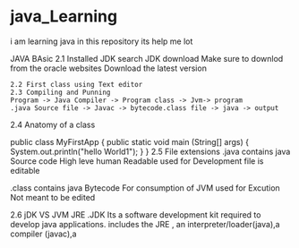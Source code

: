 # java_Learning
i am learning java in this repository its help  me lot


JAVA BAsic
 2.1 Installed JDK 
  search JDK download 
   Make sure to downlod from the oracle websites
    Download the latest version 

    2.2 First class using Text editor
    2.3 Compiling and Punning 
    Program -> Java Compiler -> Program class -> Jvm-> program 
    .java Source file -> Javac -> bytecode.class file -> java -> output 
 2.4 Anatomy of a class 

   public class MyFirstApp {
    public static void main (String[] args) {
    System.out.println("hello World1");
    }
    }
2.5 File extensions 
  .java 
  contains java Source code
   High leve human Readable
   used for Development 
   file is editable 

   .class 
      contains java Bytecode 
      For consumption of JVM 
      used for Excution 
      Not meant to be edited

  2.6 jDK VS JVM JRE
  .JDK 
  Its a software development kit required to develop java  applications.
  includes the JRE , an interpreter/loader(java),a compiler (javac),a 
